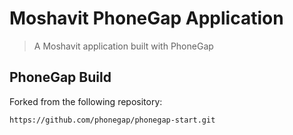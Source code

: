 # Moshavit PhoneGap Application

> A Moshavit application built with PhoneGap

## PhoneGap Build

Forked from the following repository:

    https://github.com/phonegap/phonegap-start.git



